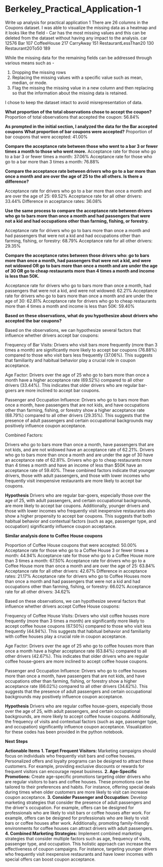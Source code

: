 # Berkeley_Practical_Application-1

Write up analysis for practical application 1
There are 26 columns in the Coupons dataset.
I was able to visualize the missing data as a heatmap and it looks like the field - Car has the most missing values and this can be deleted from the dataset without having any impact to the analysis.
car                     12576
Bar                       107
CoffeeHouse               217
CarryAway                 151
RestaurantLessThan20      130
Restaurant20To50          189

While the missing data for the remaining fields can be addressed through various means such as - 
1. Dropping the missing rows
2. Replacing the missing values with a specific value such as mean, median, or mode.
3. Flag the missing the missing value in a new column and then replacing so that the information about the missing data is retained.

I chose to keep the dataset intact to avoid misrepresentation of data.


**What proportion of the total observations chose to accept the coupon?**
Proportion of total observations that accepted the coupon: 56.84%

**As prompted in the initial section, I analyzed the data for the Bar accepted coupons**
**What proportion of bar coupons were accepted?**
Proportion of bar coupons that were accepted: 41.00%

**Compare the acceptance rate between those who went to a bar 3 or fewer times a month to those who went more.**
Acceptance rate for those who go to a bar 3 or fewer times a month: 37.06%
Acceptance rate for those who go to a bar more than 3 times a month: 76.88%

**Compare the acceptance rate between drivers who go to a bar more than once a month and are over the age of 25 to the all others. Is there a difference?**

Acceptance rate for drivers who go to a bar more than once a month and are over the age of 25: 69.52%
Acceptance rate for all other drivers: 33.44%
Difference in acceptance rates: 36.08%

**Use the same process to compare the acceptance rate between drivers who go to bars more than once a month and had passengers that were not a kid and had occupations other than farming, fishing, or forestry.**

Acceptance rate for drivers who go to bars more than once a month and had passengers that were not a kid and had occupations other than farming, fishing, or forestry: 68.79%
Acceptance rate for all other drivers: 29.35%


**Compare the acceptance rates between those drivers who:
go to bars more than once a month, had passengers that were not a kid, and were not widowed OR
go to bars more than once a month and are under the age of 30 OR
go to cheap restaurants more than 4 times a month and income is less than 50K.**


Acceptance rate for drivers who go to bars more than once a month, had passengers that were not a kid, and were not widowed: 62.21%
Acceptance rate for drivers who go to bars more than once a month and are under the age of 30: 62.81%
Acceptance rate for drivers who go to cheap restaurants more than 4 times a month and income is less than 50K: 59.40%

**Based on these observations, what do you hypothesize about drivers who accepted the bar coupons?**

Based on the observations, we can hypothesize several factors that influence whether drivers accept bar coupons:

Frequency of Bar Visits: Drivers who visit bars more frequently (more than 3 times a month) are significantly more likely to accept bar coupons (76.88%) compared to those who visit bars less frequently (37.06%). This suggests that familiarity and habitual behavior play a crucial role in coupon acceptance.

Age Factor: Drivers over the age of 25 who go to bars more than once a month have a higher acceptance rate (69.52%) compared to all other drivers (33.44%). This indicates that older drivers who are regular bar-goers are more inclined to accept bar coupons.

Passenger and Occupation Influence: Drivers who go to bars more than once a month, have passengers that are not kids, and have occupations other than farming, fishing, or forestry show a higher acceptance rate (68.79%) compared to all other drivers (29.35%). This suggests that the presence of adult passengers and certain occupational backgrounds may positively influence coupon acceptance.

Combined Factors:

Drivers who go to bars more than once a month, have passengers that are not kids, and are not widowed have an acceptance rate of 62.21%.
Drivers who go to bars more than once a month and are under the age of 30 have an acceptance rate of 62.81%.
Drivers who go to cheap restaurants more than 4 times a month and have an income of less than $50K have an acceptance rate of 59.40%.
These combined factors indicate that younger drivers, those with adult passengers, and those with lower incomes who frequently visit inexpensive restaurants are more likely to accept bar coupons.

**Hypothesis**
Drivers who are regular bar-goers, especially those over the age of 25, with adult passengers, and certain occupational backgrounds, are more likely to accept bar coupons. Additionally, younger drivers and those with lower incomes who frequently visit inexpensive restaurants also show a higher propensity to accept bar coupons. This suggests that both habitual behavior and contextual factors (such as age, passenger type, and occupation) significantly influence coupon acceptance.



**Similar analysis done to Coffee House coupons**

Proportion of Coffee House coupons that were accepted: 50.00%
Acceptance rate for those who go to a Coffee House 3 or fewer times a month: 44.94%
Acceptance rate for those who go to a Coffee House more than 3 times a month: 67.50%
Acceptance rate for drivers who go to a Coffee House more than once a month and are over the age of 25: 63.84%
Acceptance rate for all other drivers: 42.67%
Difference in acceptance rates: 21.17%
Acceptance rate for drivers who go to Coffee Houses more than once a month and had passengers that were not a kid and had occupations other than farming, fishing, or forestry: 66.02%
Acceptance rate for all other drivers: 34.62%

Based on these observations, we can hypothesize several factors that influence whether drivers accept Coffee House coupons:

Frequency of Coffee House Visits: Drivers who visit coffee houses more frequently (more than 3 times a month) are significantly more likely to accept coffee house coupons (67.50%) compared to those who visit less frequently (44.94%). This suggests that habitual behavior and familiarity with coffee houses play a crucial role in coupon acceptance.

Age Factor: Drivers over the age of 25 who go to coffee houses more than once a month have a higher acceptance rate (63.84%) compared to all other drivers (42.67%). This indicates that older drivers who are regular coffee house-goers are more inclined to accept coffee house coupons.

Passenger and Occupation Influence: Drivers who go to coffee houses more than once a month, have passengers that are not kids, and have occupations other than farming, fishing, or forestry show a higher acceptance rate (66.02%) compared to all other drivers (34.62%). This suggests that the presence of adult passengers and certain occupational backgrounds may positively influence coupon acceptance.

**Hypothesis**
Drivers who are regular coffee house-goers, especially those over the age of 25, with adult passengers, and certain occupational backgrounds, are more likely to accept coffee house coupons. Additionally, the frequency of visits and contextual factors (such as age, passenger type, and occupation) significantly influence coupon acceptance.
Visualization for these codes has been provided in the python notebook.

**Next Steps**

**Actionable Items**
**1. Target Frequent Visitors:** Marketing campaigns should focus on individuals who frequently visit bars and coffee houses. Personalized offers and loyalty programs can be designed to attract these customers. For example, providing exclusive discounts or rewards for frequent visitors can encourage repeat business.
**2. Age-Specific Promotions:** Create age-specific promotions targeting older drivers who are regular visitors to bars and coffee houses. These promotions can be tailored to their preferences and habits. For instance, offering special deals during times when older customers are more likely to visit can increase coupon acceptance.
**3. Consider Passenger and Occupation:** Develop marketing strategies that consider the presence of adult passengers and the driver's occupation. For example, offers can be designed for professionals who are likely to visit bars or coffee houses after work. For example, offers can be designed for professionals who are likely to visit bars or coffee houses after work. Additionally, promoting family-friendly environments for coffee houses can attract drivers with adult passengers. 
**4. Combined Marketing Strategies:** Implement combined marketing strategies that consider multiple factors such as age, frequency of visits, passenger type, and occupation. This holistic approach can increase the effectiveness of coupon campaigns. For instance, targeting younger drivers who frequently visit inexpensive restaurants and have lower incomes with special offers can boost coupon acceptance.


